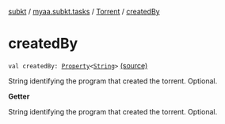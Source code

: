 [subkt](../../index.md) / [myaa.subkt.tasks](../index.md) / [Torrent](index.md) / [createdBy](./created-by.md)

# createdBy

`val createdBy: `[`Property`](https://docs.gradle.org/current/javadoc/org/gradle/api/provider/Property.html)`<`[`String`](https://kotlinlang.org/api/latest/jvm/stdlib/kotlin/-string/index.html)`>` [(source)](https://github.com/Myaamori/SubKt/blob/0.1.8/src/main/kotlin/myaa/subkt/tasks/tasks.kt#L672)

String identifying the program that created the torrent. Optional.

**Getter**

String identifying the program that created the torrent. Optional.

